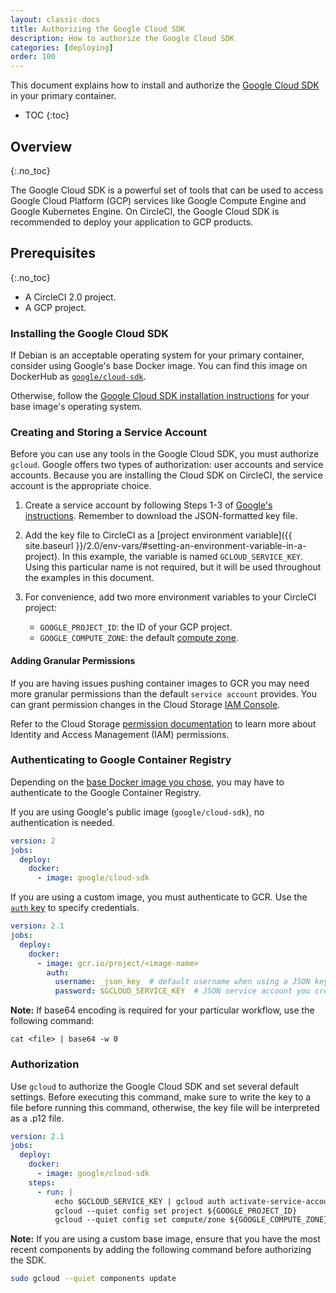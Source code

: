 ```yaml
---
layout: classic-docs
title: Authorizing the Google Cloud SDK
description: How to authorize the Google Cloud SDK
categories: [deploying]
order: 100
---
```


This document explains
how to install and authorize the [Google Cloud SDK](https://cloud.google.com/sdk/) in your primary container.

* TOC
{:toc}

## Overview
{:.no_toc}

The Google Cloud SDK is a powerful set of tools that can be used to access Google Cloud Platform (GCP) services like Google Compute Engine and Google Kubernetes Engine. On CircleCI, the Google Cloud SDK is recommended to deploy your application to GCP products.

## Prerequisites
{:.no_toc}

- A CircleCI 2.0 project.
- A GCP project.

### Installing the Google Cloud SDK

If Debian is an acceptable operating system for your primary container, consider using Google's base Docker image.
You can find this image on DockerHub as [`google/cloud-sdk`](https://hub.docker.com/r/google/cloud-sdk/).

Otherwise, follow the [Google Cloud SDK installation instructions](https://cloud.google.com/sdk/) for your base image's operating system.

### Creating and Storing a Service Account

Before you can use any tools in the Google Cloud SDK, you must authorize `gcloud`. Google offers two types of authorization: user accounts and service accounts. Because you are installing the Cloud SDK on CircleCI, the service account is the appropriate choice.

1. Create a service account by following Steps 1-3 of [Google's instructions](https://cloud.google.com/sdk/docs/authorizing#authorizing_with_a_service_account). Remember to download the JSON-formatted key file.

2. Add the key file to CircleCI as a [project environment variable]({{ site.baseurl }}/2.0/env-vars/#setting-an-environment-variable-in-a-project). In this example, the variable is named `GCLOUD_SERVICE_KEY`. Using this particular name is not required, but it will be used throughout the examples in this document.

3. For convenience, add two more environment variables to your CircleCI project:
    - `GOOGLE_PROJECT_ID`: the ID of your GCP project.
    - `GOOGLE_COMPUTE_ZONE`: the default [compute zone](https://cloud.google.com/compute/docs/regions-zones/).

#### Adding Granular Permissions

If you are having issues pushing container images to GCR you may need more granular permissions than the default `service account` provides. You can grant permission changes in the Cloud Storage [IAM Console](https://console.cloud.google.com/iam-admin/iam/project).

Refer to the Cloud Storage [permission documentation](https://cloud.google.com/storage/docs/access-control/iam-permissions)
to learn more about Identity and Access Management (IAM) permissions.

### Authenticating to Google Container Registry

Depending on the [base Docker image you chose](#installing-the-google-cloud-sdk), you may have to authenticate to the Google Container Registry.

If you are using Google's public image (`google/cloud-sdk`), no authentication is needed.

```yaml
version: 2
jobs:
  deploy:
    docker:
      - image: google/cloud-sdk
```

If you are using a custom image, you must authenticate to GCR. Use the [`auth` key](https://circleci.com/docs/2.0/configuration-reference/#docker) to specify credentials.

```yaml
version: 2.1
jobs:
  deploy:
    docker:
      - image: gcr.io/project/<image-name>
        auth:
          username: _json_key  # default username when using a JSON key file to authenticate
          password: $GCLOUD_SERVICE_KEY  # JSON service account you created, do not encode to base64
```

**Note:** If base64 encoding is required for your particular workflow, use the following command:

```
cat <file> | base64 -w 0
```

### Authorization

Use `gcloud` to authorize the Google Cloud SDK and set several default settings. Before executing this command, make sure to write the key to a file before running this command, otherwise, the key file will be interpreted as a .p12 file.

```yaml
version: 2.1
jobs:
  deploy:
    docker:
      - image: google/cloud-sdk
    steps:
      - run: |
          echo $GCLOUD_SERVICE_KEY | gcloud auth activate-service-account --key-file=-
          gcloud --quiet config set project ${GOOGLE_PROJECT_ID}
          gcloud --quiet config set compute/zone ${GOOGLE_COMPUTE_ZONE}
```

**Note:**
If you are using a custom base image, ensure that you have the most recent components by adding the following command before authorizing the SDK.

```bash
sudo gcloud --quiet components update
```
